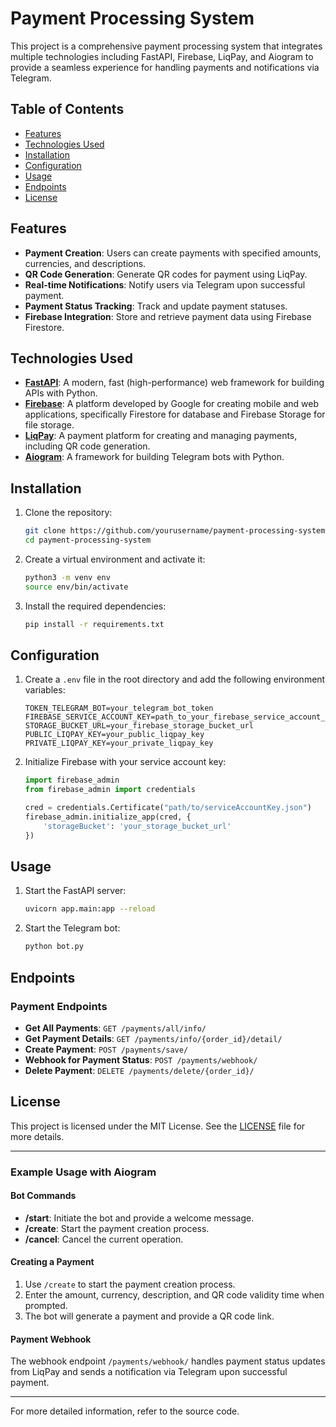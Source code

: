 # Payment Processing System

This project is a comprehensive payment processing system that integrates multiple technologies including FastAPI, Firebase, LiqPay, and Aiogram to provide a seamless experience for handling payments and notifications via Telegram.

## Table of Contents
- [Features](#features)
- [Technologies Used](#technologies-used)
- [Installation](#installation)
- [Configuration](#configuration)
- [Usage](#usage)
- [Endpoints](#endpoints)
- [License](#license)

## Features
- **Payment Creation**: Users can create payments with specified amounts, currencies, and descriptions.
- **QR Code Generation**: Generate QR codes for payment using LiqPay.
- **Real-time Notifications**: Notify users via Telegram upon successful payment.
- **Payment Status Tracking**: Track and update payment statuses.
- **Firebase Integration**: Store and retrieve payment data using Firebase Firestore.

## Technologies Used
- **[FastAPI](https://fastapi.tiangolo.com/)**: A modern, fast (high-performance) web framework for building APIs with Python.
- **[Firebase](https://firebase.google.com/)**: A platform developed by Google for creating mobile and web applications, specifically Firestore for database and Firebase Storage for file storage.
- **[LiqPay](https://www.liqpay.ua/en)**: A payment platform for creating and managing payments, including QR code generation.
- **[Aiogram](https://docs.aiogram.dev/en/latest/)**: A framework for building Telegram bots with Python.

## Installation
1. Clone the repository:
    ```sh
    git clone https://github.com/yourusername/payment-processing-system.git
    cd payment-processing-system
    ```

2. Create a virtual environment and activate it:
    ```sh
    python3 -m venv env
    source env/bin/activate
    ```

3. Install the required dependencies:
    ```sh
    pip install -r requirements.txt
    ```

## Configuration
1. Create a `.env` file in the root directory and add the following environment variables:
    ```env
    TOKEN_TELEGRAM_BOT=your_telegram_bot_token
    FIREBASE_SERVICE_ACCOUNT_KEY=path_to_your_firebase_service_account_key.json
    STORAGE_BUCKET_URL=your_firebase_storage_bucket_url
    PUBLIC_LIQPAY_KEY=your_public_liqpay_key
    PRIVATE_LIQPAY_KEY=your_private_liqpay_key
    ```

2. Initialize Firebase with your service account key:
    ```python
    import firebase_admin
    from firebase_admin import credentials

    cred = credentials.Certificate("path/to/serviceAccountKey.json")
    firebase_admin.initialize_app(cred, {
        'storageBucket': 'your_storage_bucket_url'
    })
    ```

## Usage
1. Start the FastAPI server:
    ```sh
    uvicorn app.main:app --reload
    ```

2. Start the Telegram bot:
    ```sh
    python bot.py
    ```

## Endpoints

### Payment Endpoints
- **Get All Payments**: `GET /payments/all/info/`
- **Get Payment Details**: `GET /payments/info/{order_id}/detail/`
- **Create Payment**: `POST /payments/save/`
- **Webhook for Payment Status**: `POST /payments/webhook/`
- **Delete Payment**: `DELETE /payments/delete/{order_id}/`

## License
This project is licensed under the MIT License. See the [LICENSE](LICENSE) file for more details.

---

### Example Usage with Aiogram

#### Bot Commands
- **/start**: Initiate the bot and provide a welcome message.
- **/create**: Start the payment creation process.
- **/cancel**: Cancel the current operation.

#### Creating a Payment
1. Use `/create` to start the payment creation process.
2. Enter the amount, currency, description, and QR code validity time when prompted.
3. The bot will generate a payment and provide a QR code link.

#### Payment Webhook
The webhook endpoint `/payments/webhook/` handles payment status updates from LiqPay and sends a notification via Telegram upon successful payment.

---

For more detailed information, refer to the source code.
